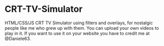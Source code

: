 # CRT-TV-Simulator
HTML/CSS/JS CRT TV Simulator using filters and overlays, for nostalgic people like me who grew up with them.
You can upload your own videos to play in it.
If you want to use it on your website you have to credit me at @Daniele63.
